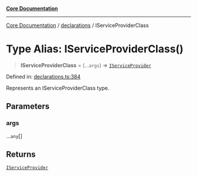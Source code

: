 [**Core Documentation**](../../README.md)

***

[Core Documentation](../../README.md) / [declarations](../README.md) / IServiceProviderClass

# Type Alias: IServiceProviderClass()

> **IServiceProviderClass** = (...`args`) => [`IServiceProvider`](../interfaces/IServiceProvider.md)

Defined in: [declarations.ts:384](https://github.com/stonemjs/core/blob/65c9e07f9d264b07f6e4091fcc29046b5ca8ea45/src/declarations.ts#L384)

Represents an IServiceProviderClass type.

## Parameters

### args

...`any`[]

## Returns

[`IServiceProvider`](../interfaces/IServiceProvider.md)

